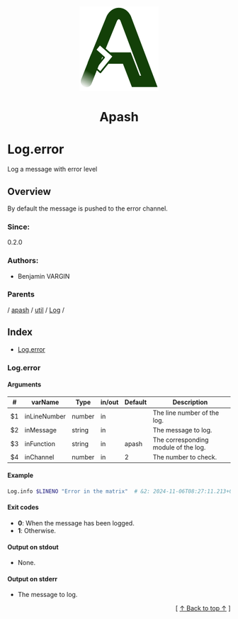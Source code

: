 
<div align='center' id='apash-top'>
  <a href='https://github.com/hastec-fr/apash'>
    <img alt='apash-logo' src='../../../../../../assets/apash-logo.svg'/>
  </a>

  # Apash
</div>

# Log.error

Log a message with error level

## Overview

By default the message is pushed to the error channel.

### Since:
0.2.0

### Authors:
* Benjamin VARGIN

### Parents
<!-- apash.parentBegin -->
[](../../../../.md) / [apash](../../../apash.md) / [util](../../util.md) / [Log](../Log.md) / 
<!-- apash.parentEnd -->

## Index

* [Log.error](#logerror)

### Log.error

#### Arguments
| #      | varName        | Type          | in/out   | Default   | Description                           |
|--------|----------------|---------------|----------|-----------|---------------------------------------|
| $1     | inLineNumber   | number        | in       |           | The line number of the log.           |
| $2     | inMessage      | string        | in       |           | The message to log.                   |
| $3     | inFunction     | string        | in       | apash     | The corresponding module of the log.  |
| $4     | inChannel      | number        | in       | 2         | The number to check.                  |

#### Example

```bash
Log.info $LINENO "Error in the matrix"  # &2: 2024-11-06T08:27:11.213+0000 [ERROR] apash (1): Error in the matrix
```

#### Exit codes

* **0**: When the message has been logged.
* **1**: Otherwise.

#### Output on stdout

* None.

#### Output on stderr

* The message to log.


  <div align='right'>[ <a href='#apash-top'>↑ Back to top ↑</a> ]</div>

